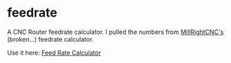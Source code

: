 # feedrate

A CNC Router feedrate calculator. I pulled the numbers from [MillRightCNC's](https://millrightcnc.com) (broken...) feedrate calculator.

Use it here: [Feed Rate Calculator](https://kevinfrei.github.io/feedrate/)
